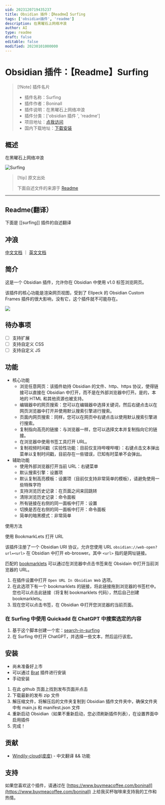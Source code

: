 ```yaml
---
uid: 2023120719435237
title: Obsidian 插件：【Readme】Surfing
tags: ['obsidian插件', 'readme']
description: 在黑曜石上网络冲浪
author: AI
type: readme
draft: false
editable: false
modified: 20230101000000
---
```


# Obsidian 插件：【Readme】Surfing

> [!Note] 插件名片
> - 插件名称：Surfing
> - 插件作者：Boninall
> - 插件说明：在黑曜石上网络冲浪
> - 插件分类：['obsidian 插件 ', 'readme']
> - 项目地址：[点我访问](https://github.com/PKM-er/Obsidian-Surfing)
> - 国内下载地址：[下载安装](https://pkmer.cn/products/plugin/pluginMarket/?surfing)

## 概述

在黑曜石上网络冲浪

![Surfing](https://cdn.pkmer.cn/covers/surfing.png!pkmer)

> [!tip] 原文出处
>
>下面自述文件的来源于 [Readme](https://ghproxy.net/https://raw.githubusercontent.com/PKM-er/Obsidian-Surfing/main/README.md)
>

---

## Readme(翻译）

下面是 [[surfing]] 插件的自述翻译

## 冲浪

[中文文档](README-ZH.md) ｜ [英文文档](README.md)

## 简介

这是一个 Obsidian 插件，允许你在 Obsidian 中使用 v1.0 标签浏览网页。

该插件的核心功能是渲染网页视图，受到了 Ellpeck 的 Obsidian Custom Frames 插件的很大影响，没有它，这个插件就不可能存在。

![](https://cdn.pkmer.cn/covers/surfing_2_0.png!pkmer)

## 待办事项

- [ ] 支持扩展
- [ ] 支持自定义 CSS
- [ ] 支持自定义 JS

## 功能

- 核心功能
	- 浏览任意网页：该插件劫持 Obsidian 的文件、http、https 协议，使得链接可以直接在 Obsidian 中打开，而不是在外部浏览器中打开。是的，本地的 HTML 和其他资源也被支持。
	- 编辑器中的网页搜索：您可以在编辑器中选择关键词，然后右键点击以在网页浏览器中打开并使用默认搜索引擎进行搜索。
	- 页面内网页搜索：同样，您可以在网页中右键点击以使用默认搜索引擎进行搜索。
	- 复制指向高亮的链接：与浏览器一样，您可以选择文本并复制指向它的链接。
	- 在浏览器中使用书签工具打开 URL。
	- 复制视频时间戳（实验性功能：目前仅支持哔哩哔哩）：右键点击文本弹出菜单以复制时间戳，目前存在一些错误，已知有时菜单不会弹出。
- 辅助功能
	- 使用外部浏览器打开当前 URL：右键菜单
	- 默认搜索引擎：设置项
	- 默认复制高亮模板：设置项（目前仅支持非常简单的模板），请避免使用一些特殊字符
	- 支持浏览历史记录：在页面之间来回跳转
	- 清除浏览历史记录：命令面板
	- 所有链接在右侧的同一面板中打开：设置
	- 切换是否在右侧的同一面板中打开：命令面板
	- 简单的暗黑模式：非常简单

使用方法

使用 BookmarkLets 打开 URL

该插件注册了一个 Obsidian URI 协议，允许您使用 URL `obsidian://web-open?url=<url>` 在 Obsidian 中打开 eb-broswer。其中 `<url>` 指的是网址链接。

匹配的 [bookmarklets](https://en.wikipedia.org/wiki/Bookmarklet) 可以通过在浏览器中点击书签来在 Obsidain 中打开当前浏览器的 URL。

1. 在插件设置中打开 `Open URL In Obsidian Web` 选项。
2. 在此选项下有一个 bookmarklets 的链接，将此链接拖到浏览器的书签栏中。您也可以点击此链接（将复制 bookmarklets 代码），然后自己创建 bookmarklets。
3. 现在您可以点击书签，在 Obsidian 中打开您浏览器的当前页面。

### 在 Surfing 中使用 Quickadd 在 ChatGPT 中搜索选定的内容

1. 基于这个脚本创建一个宏：[search-in-surfing](https://gist.github.com/Quorafind/c70c6c698feeed66465d59efc39e4e1c)
2. 在 Surfing 中打开 ChatGPT，并选择一些文本，然后运行该宏。

## 安装

- 尚未准备好上市
- 可以通过 [Brat](https://github.com/TfTHacker/obsidian42-brat) 插件进行安装
- 手动安装

1. 在此 github 页面上找到发布页面并点击
2. 下载最新的发布 zip 文件
3. 解压缩文件，将解压后的文件夹复制到 Obsidian 插件文件夹中，确保文件夹中有 main.js 和 manifest.json 文件
4. 重新启动 Obsidian（如果不重新启动，您必须刷新插件列表），在设置界面中启用插件
5. 完成！

## 贡献

- [Windily-cloud(皮皮)](https://github.com/windily-cloud) - 中文翻译 && 功能

## 支持

如果您喜欢这个插件，请通过在 [https://www.buymeacoffee.com/boninall](https://www.buymeacoffee.com/boninall) 上给我买杯咖啡来支持我的工作和热情。
